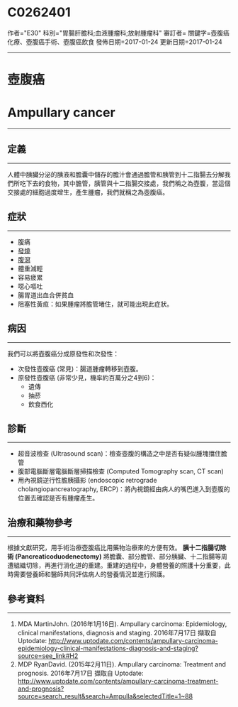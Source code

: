 # C0262401
作者="E30"
科別="胃腸肝膽科;血液腫瘤科;放射腫瘤科"
審訂者=
關鍵字=壺腹癌化療、壺腹癌手術、壺腹癌飲食
發佈日期=2017-01-24
更新日期=2017-01-24

----------
# 壺腹癌 
# Ampullary cancer
----------
## 定義
----------

人體中胰臟分泌的胰液和膽囊中儲存的膽汁會通過膽管和胰管到十二指腸去分解我們所吃下去的食物，其中膽管，胰管與十二指腸交接處，我們稱之為壺腹，當這個交接處的細胞過度增生，產生腫瘤，我們就稱之為壺腹癌。

## 症狀
----------
- 腹痛
- [發燒](C0015967)
- [腹瀉](C0011991-01)
- 體重減輕
- 容易疲累
- 噁心嘔吐
- 腸胃道出血合併貧血
- 阻塞性黃疸：如果腫瘤將膽管堵住，就可能出現此症狀。
## 病因
----------

我們可以將壺腹癌分成原發性和次發性：

- 次發性壺腹癌 (常見)：腸道腫瘤轉移到壺腹。
- 原發性壺腹癌 (非常少見，機率約百萬分之4到6)：
  - 遺傳
  - 抽菸
  - 飲食西化
## 診斷
----------
- 超音波檢查 (Ultrasound scan)：檢查壺腹的構造之中是否有疑似腫塊擋住膽管
- 腹部電腦斷層電腦斷層掃描檢查 (Computed Tomography scan, CT scan)
- 用內視鏡逆行性膽胰攝影 (endoscopic retrograde cholangiopancreatography, ERCP)：將內視鏡經由病人的嘴巴進入到壺腹的位置去確認是否有腫瘤產生。
## 治療和藥物參考
----------

根據文獻研究，用手術治療壺腹癌比用藥物治療來的方便有效。
**胰十二指腸切除術 (Pancreaticoduodenectomy)**
將膽囊、部分膽管、部分胰臟、十二指腸等周遭組織切除，再進行消化道的重建。重建的過程中，身體營養的照護十分重要，此時需要營養師和醫師共同評估病人的營養情況並進行照護。

## 參考資料
----------
1. MDA MartinJohn. (2016年1月16日). Ampullary carcinoma: Epidemiology, clinical manifestations, diagnosis and staging. 2016年7月17日 擷取自 Uptodate: http://www.uptodate.com/contents/ampullary-carcinoma-epidemiology-clinical-manifestations-diagnosis-and-staging?source=see_link#H2
2. MDP RyanDavid. (2015年2月11日). Ampullary carcinoma: Treatment and prognosis. 2016年7月17日 擷取自 Uptodate: 
  http://www.uptodate.com/contents/ampullary-carcinoma-treatment-and-prognosis?source=search_result&search=Ampulla&selectedTitle=1~88

